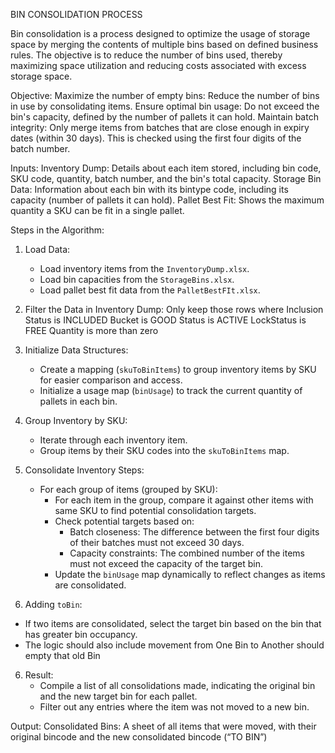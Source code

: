 BIN CONSOLIDATION PROCESS

Bin consolidation is a process designed to optimize the usage of storage space by merging the contents of multiple bins based on defined business rules. The objective is to reduce the number of bins used, thereby maximizing space utilization and reducing costs associated with excess storage space.

Objective:
Maximize the number of empty bins: Reduce the number of bins in use by consolidating items.
Ensure optimal bin usage: Do not exceed the bin's capacity, defined by the number of pallets it can hold.
Maintain batch integrity: Only merge items from batches that are close enough in expiry dates (within 30 days). This is checked using the first four digits of the batch number.

Inputs:
Inventory Dump: Details about each item stored, including bin code, SKU code, quantity, batch number, and the bin's total capacity.
Storage Bin Data: Information about each bin with its bintype code, including its capacity (number of pallets it can hold).
Pallet Best Fit: Shows the maximum quantity a SKU can be fit in a single pallet.

Steps in the Algorithm:

1. Load Data:
   - Load inventory items from the `InventoryDump.xlsx`.
   - Load bin capacities from the `StorageBins.xlsx`.
   - Load pallet best fit data from the `PalletBestFIt.xlsx`.

2. Filter the Data in Inventory Dump:
  Only keep those rows where 
Inclusion Status is INCLUDED
Bucket is GOOD
Status is ACTIVE
LockStatus is FREE
Quantity is more than zero

2. Initialize Data Structures:
   - Create a mapping (`skuToBinItems`) to group inventory items by SKU for easier comparison and access.
   - Initialize a usage map (`binUsage`) to track the current quantity of pallets in each bin.



3. Group Inventory by SKU:
   - Iterate through each inventory item.
   - Group items by their SKU codes into the `skuToBinItems` map.

4. Consolidate Inventory Steps:
   - For each group of items (grouped by SKU):
     - For each item in the group, compare it against other items with same SKU to find potential consolidation targets.
     - Check potential targets based on:
       - Batch closeness: The difference between the first four digits of their batches must not exceed 30 days.
       - Capacity constraints: The combined number of the items must not exceed the capacity of the target bin.
     - Update the `binUsage` map dynamically to reflect changes as items are consolidated.

5.  Adding `toBin`:
   - If two items are consolidated, select the target bin based on the bin that has greater bin occupancy.
   - The logic should also include movement from One Bin to Another should empty that old Bin

6. Result:
   - Compile a list of all consolidations made, indicating the original bin and the new target bin for each pallet.
   - Filter out any entries where the item was not moved to a new bin.

Output:
Consolidated Bins: A sheet  of all items that were moved, with their original bincode and the new consolidated bincode (“TO BIN”)


